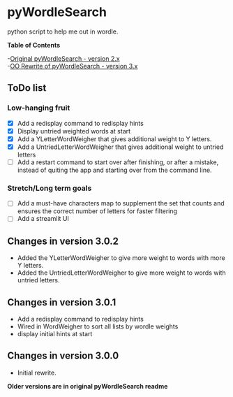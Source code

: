 # pyWordleSearch
python script to help me out in wordle.

**Table of Contents**

-[Original pyWordleSearch - version 2.x](OriginalPWS.md)  
-[OO Rewrite of pyWordleSearch - version 3.x](OORewrite.md)

## ToDo list

### Low-hanging fruit

- [x] Add a redisplay command to redisplay hints
- [x] Display untried weighted words at start
- [x] Add a YLetterWordWeigher that gives additional weight to Y letters.
- [x] Add a UntriedLetterWordWeigher that gives additional weight to untried letters
- [ ] Add a restart command to start over after finishing, or after a mistake, instead of quiting the app and starting over from the command line.
### Stretch/Long term goals
- [ ] Add a must-have characters map to supplement the set that counts and ensures the correct number of letters for faster filtering
- [ ] Add a streamlit UI 

## Changes in version 3.0.2

- Added the YLetterWordWeigher to give more weight to words with more Y letters.
- Added the UntriedLetterWordWeigher to give more weight to words with untried letters.

## Changes in version 3.0.1

- Add a redisplay command to redisplay hints
- Wired in WordWeigher to sort all lists by wordle weights
- display initial hints at start

## Changes in version 3.0.0

- Initial rewrite. 

**Older versions are in original pyWordleSearch readme**